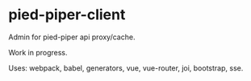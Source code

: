 # pied-piper-client
Admin for pied-piper api proxy/cache.

Work in progress.

Uses: webpack, babel, generators, vue, vue-router, joi, bootstrap, sse.
